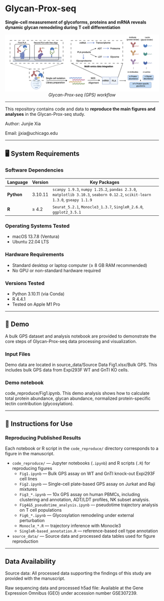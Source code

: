 # Glycan-Prox-seq
**Single-cell measurement of glycoforms, proteins and mRNA reveals dynamic glycan remodeling during T cell differentiation**
<div align="center">
  <img src="GPS_shceme.png" alt="GPS Scheme" width="600"/>
  <br>
  <em>Glycan-Prox-seq (GPS) workflow</em>
</div>

---

This repository contains code and data to **reproduce the main figures and analyses** in the Glycan-Prox-seq study.

Author: Junjie Xia
</div>
Email: jjxia@uchicago.edu

---

## 🖥️ System Requirements

### Software Dependencies

| Language | Version | Key Packages |
|-----------|----------|--------------|
| **Python** | 3.10.11 | `scanpy 1.9.3`, `numpy 1.25.2`, `pandas 2.3.0`, `matplotlib 3.10.3`, `seaborn 0.12.2`, `scikit-learn 1.3.0`, `gseapy 1.1.9` |
| **R** | ≥ 4.2 | `Seurat_5.2.1`, `Monocle3_1.3.7`, `SingleR_2.6.0`, `ggplot2_3.5.1`|

### Operating Systems Tested
- macOS 13.7.8 (Ventura)  
- Ubuntu 22.04 LTS  

### Hardware Requirements
- Standard desktop or laptop computer (≥ 8 GB RAM recommended)  
- No GPU or non-standard hardware required  

### Versions Tested
- Python 3.10.11 (via Conda)  
- R 4.4.1  
- Tested on Apple M1 Pro
---

## 🧪 Demo

A bulk GPS dataset and analysis notebook are provided to demonstrate the core steps of Glycan-Prox-seq data processing and visualization.

### Input Files
Demo data are located in source_data/Source Data Fig1.xlsx/Bulk GPS. This includes bulk GPS data from Expi293F WT and GnTI KO cells.

### Demo notebook
code_reproduce/Fig1.ipynb. This demo analysis shows how to calculate total protein abundance, glycan abundance, normalized protein-specific lectin contribution (glycosylation). 

---

## 🧭 Instructions for Use

### Reproducing Published Results
Each notebook or R script in the `code_reproduce/` directory corresponds to a figure in the manuscript. 

- `code_reproduce/` — Jupyter notebooks (`.ipynb`) and R scripts (`.R`) for reproducing figures  
  - `Fig1.ipynb` — Bulk GPS assay on WT and GnTI knock-out Expi293F cell lines
  - `Fig2.ipynb` — Single-cell plate-based GPS assay on Jurkat and Raji mixtures  
  - `Fig3_*.ipynb` — 10x GPS assay on human PBMCs, including clustering and annotation, ADT/LDT profiles, NK subset analysis.
  - `Fig4&5_pseudotime_analysis.ipynb` — pseudotime trajectory analysis on T cell populations
  - `Fig6_*.ipynb` — Glycosylation remodeling under external perturbation  
  - `Monocle_*.R` — trajectory inference with Monocle3  
  - `SingleR-based_annotation.R` — reference-based cell type annotation  
- `source_data/` — Source data and processed data tables used for figure reproduction  

---

## Data Availability

Source data: All processed data supporting the findings of this study are provided with the manuscript.

Raw sequencing data and processed h5ad file: Available at the Gene Expression Omnibus (GEO) under accession number GSE307239.
